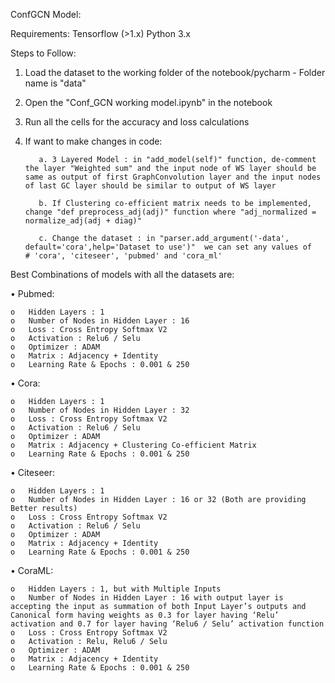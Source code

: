 ConfGCN Model:
	
Requirements:
  Tensorflow (>1.x)
  Python 3.x

Steps to Follow:
  1. Load the dataset to the working folder of the notebook/pycharm - Folder name is "data"
  2. Open the "Conf_GCN working model.ipynb" in the notebook
  3. Run all the cells for the accuracy and loss calculations
  4. If want to make changes in code:
  
			a. 3 Layered Model : in "add_model(self)" function, de-comment the layer "Weighted sum" and the input node of WS layer should be same as output of first GraphConvolution layer and the input nodes of last GC layer should be similar to output of WS layer

			b. If Clustering co-efficient matrix needs to be implemented, change "def preprocess_adj(adj)" function where "adj_normalized = normalize_adj(adj + diag)"

			c. Change the dataset : in "parser.add_argument('-data',  default='cora',help='Dataset to use')"  we can set any values of   # 'cora', 'citeseer', 'pubmed' and 'cora_ml'

Best Combinations of models with all the datasets are:

•	Pubmed: 

	o	Hidden Layers : 1
	o	Number of Nodes in Hidden Layer : 16
	o	Loss : Cross Entropy Softmax V2
	o	Activation : Relu6 / Selu
	o	Optimizer : ADAM
	o	Matrix : Adjacency + Identity
	o	Learning Rate & Epochs : 0.001 & 250

•	Cora:

	o	Hidden Layers : 1
	o	Number of Nodes in Hidden Layer : 32
	o	Loss : Cross Entropy Softmax V2
	o	Activation : Relu6 / Selu
	o	Optimizer : ADAM
	o	Matrix : Adjacency + Clustering Co-efficient Matrix
	o	Learning Rate & Epochs : 0.001 & 250

•	Citeseer: 

	o	Hidden Layers : 1
	o	Number of Nodes in Hidden Layer : 16 or 32 (Both are providing Better results)
	o	Loss : Cross Entropy Softmax V2
	o	Activation : Relu6 / Selu
	o	Optimizer : ADAM
	o	Matrix : Adjacency + Identity
	o	Learning Rate & Epochs : 0.001 & 250



•	CoraML:

	o	Hidden Layers : 1, but with Multiple Inputs
	o	Number of Nodes in Hidden Layer : 16 with output layer is accepting the input as summation of both Input Layer’s outputs and Canonical form having weights as 0.3 for layer having ‘Relu’ activation and 0.7 for layer having ‘Relu6 / Selu’ activation function
	o	Loss : Cross Entropy Softmax V2
	o	Activation : Relu, Relu6 / Selu
	o	Optimizer : ADAM
	o	Matrix : Adjacency + Identity
	o	Learning Rate & Epochs : 0.001 & 250
